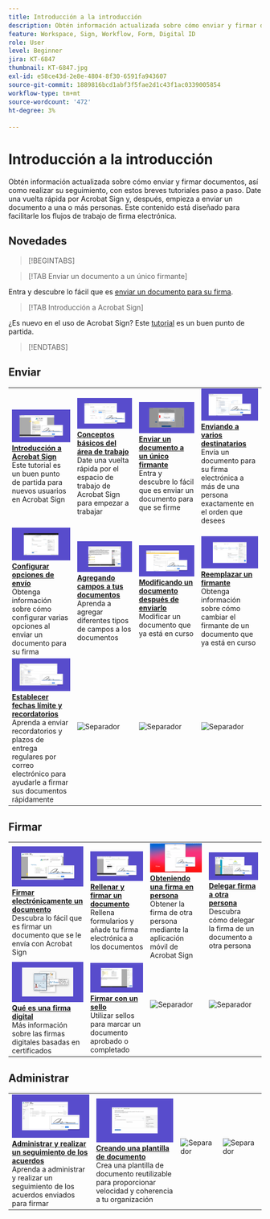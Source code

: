 ```yaml
---
title: Introducción a la introducción
description: Obtén información actualizada sobre cómo enviar y firmar documentos, y realizar su seguimiento, con estos breves tutoriales paso a paso
feature: Workspace, Sign, Workflow, Form, Digital ID
role: User
level: Beginner
jira: KT-6847
thumbnail: KT-6847.jpg
exl-id: e58ce43d-2e8e-4804-8f30-6591fa943607
source-git-commit: 1889816bcd1abf3f5fae2d1c43f1ac0339005854
workflow-type: tm+mt
source-wordcount: '472'
ht-degree: 3%

---
```


# Introducción a la introducción

Obtén información actualizada sobre cómo enviar y firmar documentos, así como realizar su seguimiento, con estos breves tutoriales paso a paso. Date una vuelta rápida por Acrobat Sign y, después, empieza a enviar un documento a una o más personas. Este contenido está diseñado para facilitarle los flujos de trabajo de firma electrónica.

## Novedades

>[!BEGINTABS]

>[!TAB Enviar un documento a un único firmante]

Entra y descubre lo fácil que es [enviar un documento para su firma](send-to-single-recipient.md).

>[!TAB Introducción a Acrobat Sign]

¿Es nuevo en el uso de Acrobat Sign? Este [tutorial](new-sender.md) es un buen punto de partida.

>[!ENDTABS]

## Enviar

<table style="table-layout:fixed">
<tr>
  <td>
    <a href="new-sender.md">
      <img alt="Introducción a Acrobat Sign" src="../assets/gettingstartednew.png" />
    </a>
    <div>
    <a href="new-sender.md"><strong>Introducción a Acrobat Sign</strong></a>
    </div>
    Este tutorial es un buen punto de partida para nuevos usuarios en Acrobat Sign
    <br>
  </td>
 <td>
    <a href="quick-tour.md">
      <img alt="Conceptos básicos del área de trabajo" src="../assets/workspace.png" />
    </a>
    <div>
    <a href="quick-tour.md"><strong>Conceptos básicos del área de trabajo</strong></a>
    </div>
    Date una vuelta rápida por el espacio de trabajo de Acrobat Sign para empezar a trabajar
    <br>
  </td>
  <td>
    <a href="send-to-single-recipient.md">
      <img alt="Enviar un documento a un único firmante" src="../assets/send-single-recipient.png" />
    </a>
    <div>
    <a href="send-to-single-recipient.md"><strong>Enviar un documento a un único firmante</strong></a>
    </div>
    Entra y descubre lo fácil que es enviar un documento para que se firme
    <br>
  </td>
  <td>
    <a href="send-to-multiple-recipients.md">
      <img alt="Enviar a varios destinatarios" src="../assets/send-to-multiple-recipient.png" />
    </a>
    <div>
    <a href="send-to-multiple-recipients.md"><strong>Enviando a varios destinatarios</strong></a>
    </div>
    Envía un documento para su firma electrónica a más de una persona exactamente en el orden que desees
    <br>
  </td>
</tr>
<tr>
  <td>
    <a href="sending-options.md">
      <img alt="Configurar opciones de envío" src="../assets/configure.png" />
    </a>
    <div>
    <a href="sending-options.md"><strong>Configurar opciones de envío</strong></a>
    </div>
    Obtenga información sobre cómo configurar varias opciones al enviar un documento para su firma
    <br>
  </td>
  <td>
    <a href="adding-fields.md">
      <img alt="Adición de campos a los documentos" src="../assets/adding-fields.png" />
    </a>
    <div>
    <a href="adding-fields.md"><strong>Agregando campos a tus documentos</strong></a>
    </div>
    Aprenda a agregar diferentes tipos de campos a los documentos
    <br>
  </td>
  <td>
    <a href="modify-in-flight.md">
      <img alt="Modificación de un documento después de enviarlo" src="../assets/modify.png" />
    </a>
    <div>
    <a href="modify-in-flight.md"><strong>Modificando un documento después de enviarlo</strong></a>
    </div>
    Modificar un documento que ya está en curso
    <br>
  </td>
  <td>
    <a href="replace-signer.md">
      <img alt="Sustitución de un firmante" src="../assets/replace.png" />
    </a>
    <div>
    <a href="replace-signer.md"><strong>Reemplazar un firmante</strong></a>
    </div>
    Obtenga información sobre cómo cambiar el firmante de un documento que ya está en curso
     <br>
  </td>
</tr>
<tr>
  <td>
      <a href="set-deadlines-reminders.md">
        <img alt="Establecer fecha de caducidad y recordatorios" src="../assets/deadlines-reminders.png" />
      </a>
      <div>
      <a href="set-deadlines-reminders.md"><strong>Establecer fechas límite y recordatorios</strong></a>
      </div>
      Aprenda a enviar recordatorios y plazos de entrega regulares por correo electrónico para ayudarle a firmar sus documentos rápidamente
      <br>
    </td> 
  <td>
      <img alt="Separador" src="../assets/Whitespacer.png" />
      <div>
      <br>
    </td>
    <td>
      <img alt="Separador" src="../assets/Whitespacer.png" />
      <div>
      <br>
    </td>
    <td>
      <img alt="Separador" src="../assets/Whitespacer.png" />
      <div>
      <br>
    </td>
</tr>
</table>

## Firmar

<table style="table-layout:fixed">
<tr>
  <td>
    <a href="electronically-sign-a-document.md">
      <img alt="Firmar electrónicamente un documento" src="../assets/sign-electronically.png" />
    </a>
    <div>
    <a href="electronically-sign-a-document.md"><strong>Firmar electrónicamente un documento</strong></a>
    </div>
    Descubra lo fácil que es firmar un documento que se le envía con Acrobat Sign
    <br>
  </td>
  <td>
    <a href="fill-and-sign.md">
      <img alt="Rellenar y firmar un documento" src="../assets/fill-and-sign.png" />
    </a>
    <div>
    <a href="fill-and-sign.md"><strong>Rellenar y firmar un documento</strong></a>
    </div>
    Rellena formularios y añade tu firma electrónica a los documentos
    <br>
  </td>
  <td>
    <a href="sign-in-person.md">
      <img alt="Obtención de una firma en persona" src="../assets/inperson.png" />
    </a>
    <div>
    <a href="sign-in-person.md"><strong>Obteniendo una firma en persona</strong></a>
    </div>
    Obtener la firma de otra persona mediante la aplicación móvil de Acrobat Sign
    <br>
  </td>
  <td>
    <a href="delegate-signing.md">
      <img alt="Delegar la firma a otra persona" src="../assets/delegate-signing.png" />
    </a>
    <div>
    <a href="delegate-signing.md"><strong>Delegar firma a otra persona</strong></a>
    </div>
    Descubra cómo delegar la firma de un documento a otra persona
    <br>
  </td>
</tr>
<tr>
  <td>
    <a href="sign-with-a-digital-signature.md">
      <img alt="Qué es una firma digital" src="../assets/digital-signature.png" />
    </a>
    <div>
    <a href="sign-with-a-digital-signature.md"><strong>Qué es una firma digital</strong></a>
    </div>
    Más información sobre las firmas digitales basadas en certificados
    <br>
  </td>
  <td>
    <a href="sign-with-a-stamp.md">
      <img alt="Firmar con un sello" src="../assets/sign-stamp.png" />
    </a>
    <div>
    <a href="sign-with-a-stamp.md"><strong>Firmar con un sello</strong></a>
    </div>
    Utilizar sellos para marcar un documento aprobado o completado
     <br>
  </td> 
 <td>
    <img alt="Separador" src="../assets/Grayspacer.png" />
    <div>
    <br>
  </td>
  <td>
    <img alt="Separador" src="../assets/Grayspacer.png" />
    <div>
    <br>
  </td>
</tr>  
</table>

## Administrar

<table style="table-layout:fixed">
<tr>
  <td>
    <a href="manage-and-track.md">
      <img alt="Administrar y realizar un seguimiento de los acuerdos" src="../assets/manage-track.png" />
    </a>
    <div>
    <a href="manage-and-track.md"><strong>Administrar y realizar un seguimiento de los acuerdos</strong></a>
    </div>
    Aprenda a administrar y realizar un seguimiento de los acuerdos enviados para firmar
    <br>
  </td>
  <td>
    <a href="../sign-advanced-users/create-a-template.md">
      <img alt="Creación de una plantilla de documento" src="../assets/create-template.png" />
    </a>
    <div>
    <a href="../sign-advanced-users/create-a-template.md"><strong>Creando una plantilla de documento</strong></a>
    </div>
    Crea una plantilla de documento reutilizable para proporcionar velocidad y coherencia a tu organización
    <br>
  </td>
  <td>
    <img alt="Separador" src="../assets/Whitespacer.png" />
    <div>
    <br>
  </td>
  <td>
    <img alt="Separador" src="../assets/Whitespacer.png" />
    <div>
    <br>
  </td>
</tr>
</table>
